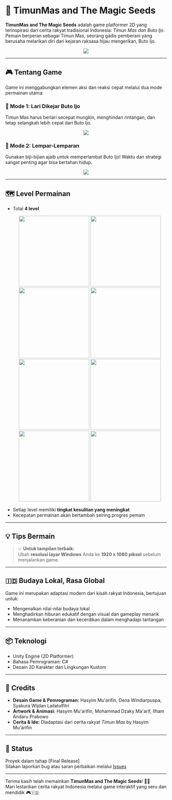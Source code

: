 # 🌾 TimunMas and The Magic Seeds

**TimunMas and The Magic Seeds** adalah game platformer 2D yang terinspirasi dari cerita rakyat tradisional Indonesia: *Timun Mas dan Buto Ijo*.  
Pemain berperan sebagai Timun Mas, seorang gadis pemberani yang berusaha melarikan diri dari kejaran raksasa hijau mengerikan, Buto Ijo.

<p align="center">
  <img src="https://github.com/user-attachments/assets/815b52a1-a07d-4d79-a8a6-c2a162122648"/>
</p>

---

## 🎮 Tentang Game

Game ini menggabungkan elemen aksi dan reaksi cepat melalui dua mode permainan utama:

### 🏃 Mode 1: Lari Dikejar Buto Ijo  
Timun Mas harus berlari secepat mungkin, menghindari rintangan, dan tetap selangkah lebih cepat dari Buto Ijo.
<p align="center">
  <img src="https://github.com/user-attachments/assets/5f3b4379-ec53-4037-b766-d99e7db0ccae"/>
</p>

### 🌱 Mode 2: Lempar-Lemparan  
Gunakan biji-bijian ajaib untuk memperlambat Buto Ijo! Waktu dan strategi sangat penting agar bisa bertahan hidup.
<p align="center">
  <img src="https://github.com/user-attachments/assets/dd620c8a-323a-4dd1-854a-c5747f5dc5b8"/>
</p>

---

## 🗺️ Level Permainan

- Total **4 level**
  <p align="center">
    <img src="https://github.com/user-attachments/assets/3c0e1996-a447-4ce2-94e8-4dd9501401c7" width="220"/>
    <img src="https://github.com/user-attachments/assets/5f3b4379-ec53-4037-b766-d99e7db0ccae" width="220"/>
    <img src="https://github.com/user-attachments/assets/03668d29-f84f-4b70-adf3-9c95cb0cf285" width="220"/>
    <img src="https://github.com/user-attachments/assets/881606c0-589d-4979-8037-8cde867bb71d" width="220"/>
    <img src="https://github.com/user-attachments/assets/e455af2a-7bd7-4b22-bca9-31f2d01d4e2b" width="220"/>
    <img src="https://github.com/user-attachments/assets/a9c19e1a-bd8f-4343-b4eb-439977df4572" width="220"/>
    <img src="https://github.com/user-attachments/assets/dd620c8a-323a-4dd1-854a-c5747f5dc5b8" width="220"/>
    <img src="https://github.com/user-attachments/assets/cc605c93-b837-4d0e-9845-e73e4a26e4b6" width="220"/>
  </p>
- Setiap level memiliki **tingkat kesulitan yang meningkat**
- Kecepatan permainan akan bertambah seiring progres pemain

---

## 💡 Tips Bermain

> ✅ **Untuk tampilan terbaik:**  
> Ubah **resolusi layar Windows** Anda ke **1920 x 1080 piksel** sebelum menjalankan game.

---

## 🇮🇩 Budaya Lokal, Rasa Global

Game ini merupakan adaptasi modern dari kisah rakyat Indonesia, bertujuan untuk:
- Mengenalkan nilai-nilai budaya lokal
- Menghadirkan hiburan edukatif dengan visual dan gameplay menarik
- Menanamkan keberanian dan kecerdikan dalam menghadapi tantangan

---

## 📦 Teknologi

- Unity Engine (2D Platformer)
- Bahasa Pemrograman: C#
- Desain 2D Karakter dan Lingkungan Kustom

---

## 👥 Credits

- **Desain Game & Pemrograman:** Hasyim Mu'arifin, Dena Windiarpuspa, Syakura Wijdan Lailatulfitri
- **Artwork & Animasi:** Hasyim Mu'arifin, Mohammad Dzaky Ma'arif, Ilham Andaru Prabowo
- **Cerita & Ide:** Diadaptasi dari cerita rakyat *Timun Mas* by Hasyim Mu'arifin

---

## 🚀 Status

Proyek dalam tahap [Final Release]  
Silakan laporkan bug atau saran perbaikan melalui [Issues](https://github.com/Hasyimmuarifin/TimunMas_-_TheMagicSeeds/issues)

---

Terima kasih telah memainkan **TimunMas and The Magic Seeds**! 🌙✨  
Mari lestarikan cerita rakyat Indonesia melalui game interaktif yang seru dan mendidik 🎮🇮🇩
